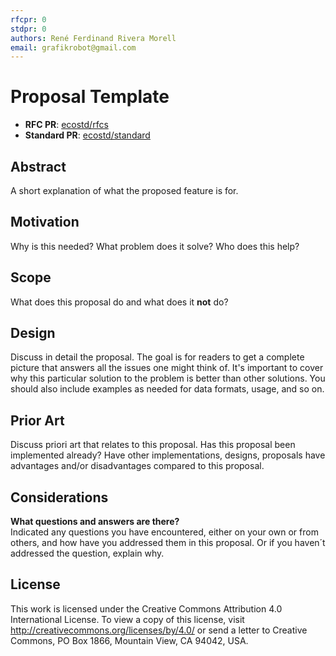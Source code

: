```yaml
---
rfcpr: 0
stdpr: 0
authors: René Ferdinand Rivera Morell
email: grafikrobot@gmail.com
---
```


# Proposal Template

- **RFC PR**: [ecostd/rfcs](https://github.com/ecostd/rfcs/pull/{rfcpr})
- **Standard PR**: [ecostd/standard](https://github.com/ecostd/standard/pull/{stdpr})

## Abstract

A short explanation of what the proposed feature is for.

## Motivation

Why is this needed? What problem does it solve? Who does this help?

## Scope

What does this proposal do and what does it **not** do?

## Design

Discuss in detail the proposal. The goal is for readers to get a complete
picture that answers all the issues one might think of. It's important to cover
why this particular solution to the problem is better than other solutions.
You should also include examples as needed for data formats, usage, and so on.

## Prior Art

Discuss priori art that relates to this proposal. Has this proposal been
implemented already? Have other implementations, designs, proposals have
advantages and/or disadvantages compared to this proposal.

## Considerations

**What questions and answers are there?**\
Indicated any questions you have encountered, either on your own or from
others, and how have you addressed them in this proposal. Or if you haven´t
addressed the question, explain why.

## License

This work is licensed under the Creative Commons Attribution 4.0 International
License. To view a copy of this license, visit
http://creativecommons.org/licenses/by/4.0/ or send a letter to Creative
Commons, PO Box 1866, Mountain View, CA 94042, USA.
